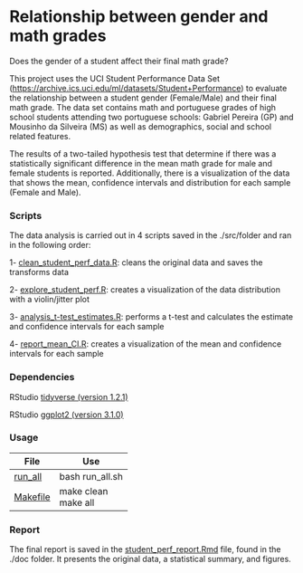 # Relationship between gender and math grades

Does the gender of a student affect their final math grade?

This project uses the UCI Student Performance Data Set (https://archive.ics.uci.edu/ml/datasets/Student+Performance) to evaluate the relationship between a student gender (Female/Male) and their final math grade. 
The data set contains math and portuguese grades of high school students attending two portuguese schools: Gabriel Pereira (GP) and Mousinho da Silveira (MS) as well as demographics, social and school related features. 

The results of a two-tailed hypothesis test that determine if there was a statistically significant difference in the mean math grade for male and female students is reported. Additionally, there is a visualization of the data that shows the mean, confidence intervals and distribution for each sample (Female and Male).

### Scripts

The data analysis is carried out in 4 scripts saved in the ./src/folder and ran in the following order:

1- [clean_student_perf_data.R](https://github.com/UBC-MDS/DSCI_522-ellognea-smwatts-student-performance/blob/master/src/clean_student_perf_data.R): cleans the original data and saves the transforms data

2- [explore_student_perf.R](https://github.com/UBC-MDS/DSCI_522-ellognea-smwatts-student-performance/blob/master/src/explore_student_perf.R):  creates a visualization of the data distribution with a violin/jitter plot 

3- [analysis_t-test_estimates.R](https://github.com/UBC-MDS/DSCI_522-ellognea-smwatts-student-performance/blob/master/src/analysis_t-test_estimates.R): performs a t-test and calculates the estimate and confidence intervals for each sample

4- [report_mean_CI.R](https://github.com/UBC-MDS/DSCI_522-ellognea-smwatts-student-performance/blob/master/src/report_mean_CI.R): creates a visualization of the mean and confidence intervals for each sample

### Dependencies

RStudio [tidyverse (version 1.2.1)](https://www.tidyverse.org)

RStudio [ggplot2 (version 3.1.0)](https://github.com/tidyverse/ggplot2)

### Usage

| File           | Use      |
|----------------|---------------|
|[run_all](https://github.com/UBC-MDS/DSCI_522-ellognea-smwatts-student-performance/blob/master/run_all.sh) | bash run_all.sh |
|[Makefile](https://github.com/UBC-MDS/DSCI_522-ellognea-smwatts-student-performance/blob/master/Makefile) |make clean <br> make all |  

### Report

The final report is saved in the [student_perf_report.Rmd](https://github.com/UBC-MDS/DSCI_522-ellognea-smwatts-student-performance/blob/master/doc/student_perf_report.md) file, found in the ./doc folder. It presents the original data, a statistical summary, and figures.
